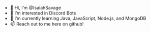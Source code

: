 - 👋 Hi, I’m @IsaiahSavage
- 👀 I’m interested in Discord Bots
- 🌱 I’m currently learning Java, JavaScript, Node.js, and MongoDB
- 📫 Reach out to me here on github!

<!---
IsaiahSavage/IsaiahSavage is a ✨ special ✨ repository because its `README.md` (this file) appears on your GitHub profile.
You can click the Preview link to take a look at your changes.
--->
